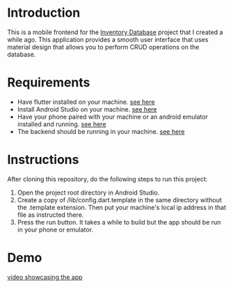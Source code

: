 # Introduction

This is a mobile frontend for the 
[Inventory Database](https://github.com/ahmed-abdrhmn/Inventory-Database)
project that I created a while ago. This application provides a smooth user
interface that uses material design that allows you to perform CRUD operations
on the database.

# Requirements

- Have flutter installed on your machine. [see here](https://docs.flutter.dev/get-started/install)
- Install Android Studio on your machine. [see here](https://developer.android.com/studio/install)
- Have your phone paired with your machine or an android emulator installed and running.
  [see here](https://developer.android.com/studio/run/device)
- The backend should be running in your machine. [see here](https://github.com/ahmed-abdrhmn/Inventory-Database)


# Instructions

After cloning this repository, do the following steps to run this project:

1. Open the project root directory in Android Studio.
2. Create a copy of /lib/config.dart.template in the same directory 
without the .template extension. Then put your machine's local ip address in that file
as instructed there.
3. Press the run button. It takes a while to build but the app 
should be run in your phone or emulator.

# Demo

[video showcasing the app](https://github.com/ahmed-abdrhmn/Inventory-Database-FrontEnd/assets/96475434/7ea44cee-7288-4125-bb0a-7af798807e7b)